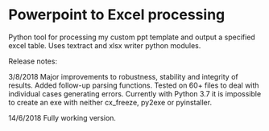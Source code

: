 # Powerpoint to Excel processing
Python tool for processing my custom ppt template and output a specified excel table. Uses textract and xlsx writer python modules.

Release notes:

3/8/2018
Major improvements to robustness, stability and integrity of results. Added follow-up parsing functions. Tested on 60+ files to deal with individual cases generating errors. Currently with Python 3.7 it is impossible to create an exe with neither cx_freeze, py2exe or pyinstaller.

14/6/2018
Fully working version.
